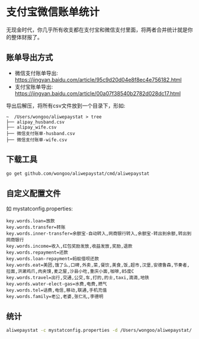 # 支付宝微信账单统计

无现金时代，你几乎所有收支都在支付宝和微信支付里面，将两者合并统计就是你的整体财报了。

## 账单导出方式
- 微信支付账单导出: https://jingyan.baidu.com/article/95c9d20d04e8f8ec4e756182.html
- 支付宝账单导出: https://jingyan.baidu.com/article/00a07f38540b2782d028dc17.html

导出后解压，将所有csv文件放到一个目录下，形如:
```
~  /Users/wongoo/aliwepaystat > tree
├── alipay_husband.csv
├── alipay_wife.csv
├── 微信支付账单-husband.csv
├── 微信支付账单-wife.csv
```

## 下载工具

```bash
go get github.com/wongoo/aliwepaystat/cmd/aliwepaystat
```

## 自定义配置文件

如 mystatconfig.properties:
```
key.words.loan=放款
key.words.transfer=转账
key.words.inner-transfer=余额宝-自动转入,网商银行转入,余额宝-转出到余额,转出到网商银行
key.words.income=收入,红包奖励发放,收益发放,奖励,退款
key.words.repayment=还款
key.words.loan-repayment=蚂蚁借呗还款
key.words.eat=美团,饿了么,口碑,外卖,菜,餐饮,美食,饭,超市,汉堡,安德鲁森,节奏者,拉面,洪濑鸡爪,肉夹馍,麦之屋,沙县小吃,重庆小面,咖啡,85度C
key.words.travel=出行,交通,公交,车,打的,的士,taxi,滴滴,地铁
key.words.water-elect-gas=水费,电费,燃气
key.words.tel=话费,电信,移动,联通,手机充值
key.words.family=老公,老婆,张仁礼,李德明
```

## 统计

```bash
aliwepaystat -c mystatconfig.properties -d /Users/wongoo/aliwepaystat/
```